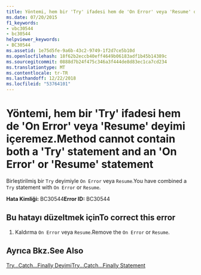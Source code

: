 ```yaml
---
title: Yöntemi, hem bir 'Try' ifadesi hem de 'On Error' veya 'Resume' deyimi içeremez.
ms.date: 07/20/2015
f1_keywords:
- vbc30544
- bc30544
helpviewer_keywords:
- BC30544
ms.assetid: 1e75d5fe-9a6b-43c2-9749-1f2d7ce5b10d
ms.openlocfilehash: 18f62b2eccb40eff4649b06183adf1b45b14389c
ms.sourcegitcommit: 0888d7b24f475c346a3f444de8d83ec1ca7cd234
ms.translationtype: MT
ms.contentlocale: tr-TR
ms.lasthandoff: 12/22/2018
ms.locfileid: "53764101"
---
```

# <a name="method-cannot-contain-both-a-try-statement-and-an-on-error-or-resume-statement"></a><span data-ttu-id="1707d-102">Yöntemi, hem bir 'Try' ifadesi hem de 'On Error' veya 'Resume' deyimi içeremez.</span><span class="sxs-lookup"><span data-stu-id="1707d-102">Method cannot contain both a 'Try' statement and an 'On Error' or 'Resume' statement</span></span>
<span data-ttu-id="1707d-103">Birleştirilmiş bir `Try` deyimiyle `On Error` veya `Resume`.</span><span class="sxs-lookup"><span data-stu-id="1707d-103">You have combined a `Try` statement with `On Error` or `Resume`.</span></span>  
  
 <span data-ttu-id="1707d-104">**Hata Kimliği:** BC30544</span><span class="sxs-lookup"><span data-stu-id="1707d-104">**Error ID:** BC30544</span></span>  
  
## <a name="to-correct-this-error"></a><span data-ttu-id="1707d-105">Bu hatayı düzeltmek için</span><span class="sxs-lookup"><span data-stu-id="1707d-105">To correct this error</span></span>  
  
1.  <span data-ttu-id="1707d-106">Kaldırma `On Error` veya `Resume`.</span><span class="sxs-lookup"><span data-stu-id="1707d-106">Remove the `On Error` or `Resume`.</span></span>  
  
## <a name="see-also"></a><span data-ttu-id="1707d-107">Ayrıca Bkz.</span><span class="sxs-lookup"><span data-stu-id="1707d-107">See Also</span></span>  
   
 [<span data-ttu-id="1707d-108">Try...Catch...Finally Deyimi</span><span class="sxs-lookup"><span data-stu-id="1707d-108">Try...Catch...Finally Statement</span></span>](../../visual-basic/language-reference/statements/try-catch-finally-statement.md)
